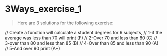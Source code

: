 # 3Ways_exercise_1

> Here are 3 solutions for the following exercise:

// Create a function will calculate a student degrees for 6 subjects,
// 1-if the average was less than 70 will print (F)
// 2-Over 70 and less than 80 (C)
// 3-over than 80 and less than 85 (B)
// 4-Over than 85 and less than 90 (A)
// 5-And over 90 print (A+)


